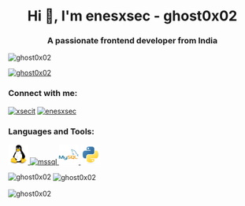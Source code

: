<h1 align="center">Hi 👋, I'm enesxsec - ghost0x02</h1>
<h3 align="center">A passionate frontend developer from India</h3>

<p align="left"> <img src="https://komarev.com/ghpvc/?username=ghost0x02&label=Profile%20views&color=0e75b6&style=flat" alt="ghost0x02" /> </p>

<p align="left"> <a href="https://github.com/ryo-ma/github-profile-trophy"><img src="https://github-profile-trophy.vercel.app/?username=ghost0x02" alt="ghost0x02" /></a> </p>

<h3 align="left">Connect with me:</h3>
<p align="left">
<a href="https://instagram.com/xsecit" target="blank"><img align="center" src="https://raw.githubusercontent.com/rahuldkjain/github-profile-readme-generator/master/src/images/icons/Social/instagram.svg" alt="xsecit" height="30" width="40" /></a>
<a href="https://discord.gg/enesxsec" target="blank"><img align="center" src="https://raw.githubusercontent.com/rahuldkjain/github-profile-readme-generator/master/src/images/icons/Social/discord.svg" alt="enesxsec" height="30" width="40" /></a>
</p>

<h3 align="left">Languages and Tools:</h3>
<p align="left"> <a href="https://www.linux.org/" target="_blank" rel="noreferrer"> <img src="https://raw.githubusercontent.com/devicons/devicon/master/icons/linux/linux-original.svg" alt="linux" width="40" height="40"/> </a> <a href="https://www.microsoft.com/en-us/sql-server" target="_blank" rel="noreferrer"> <img src="https://www.svgrepo.com/show/303229/microsoft-sql-server-logo.svg" alt="mssql" width="40" height="40"/> </a> <a href="https://www.mysql.com/" target="_blank" rel="noreferrer"> <img src="https://raw.githubusercontent.com/devicons/devicon/master/icons/mysql/mysql-original-wordmark.svg" alt="mysql" width="40" height="40"/> </a> <a href="https://www.python.org" target="_blank" rel="noreferrer"> <img src="https://raw.githubusercontent.com/devicons/devicon/master/icons/python/python-original.svg" alt="python" width="40" height="40"/> </a> </p>

<p><img align="left" src="https://github-readme-stats.vercel.app/api/top-langs?username=ghost0x02&show_icons=true&locale=en&layout=compact" alt="ghost0x02" /></p>

<p>&nbsp;<img align="center" src="https://github-readme-stats.vercel.app/api?username=ghost0x02&show_icons=true&locale=en" alt="ghost0x02" /></p>

<p><img align="center" src="https://github-readme-streak-stats.herokuapp.com/?user=ghost0x02&" alt="ghost0x02" /></p>
